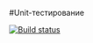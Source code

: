 #Unit-тестирование

[![Build status](https://ci.appveyor.com/api/projects/status/sks7ef2aqkue984c?svg=true)](https://ci.appveyor.com/project/SashaPudka/auto-tests)